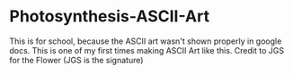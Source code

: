 # Photosynthesis-ASCII-Art
This is for school, because the ASCII art wasn't shown properly in google docs. This is one of my first times making ASCII Art like this. Credit to JGS for the Flower (JGS is the signature)
